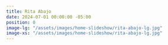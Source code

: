 ```yaml
---
title: Rita Abajo
date: 2024-07-01 00:00:00 -05:00
position: 0
image-lg: "/assets/images/home-slideshow/rita-abajo-lg.jpg"
image-xs: "/assets/images/home-slideshow/rita-abajo-lg.jpg"
---
```


